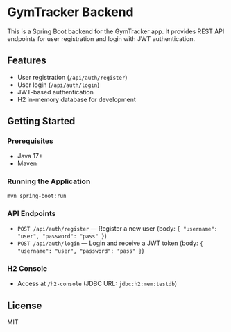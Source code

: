 # GymTracker Backend

This is a Spring Boot backend for the GymTracker app. It provides REST API endpoints for user registration and login with JWT authentication.

## Features
- User registration (`/api/auth/register`)
- User login (`/api/auth/login`)
- JWT-based authentication
- H2 in-memory database for development

## Getting Started

### Prerequisites
- Java 17+
- Maven

### Running the Application

```
mvn spring-boot:run
```

### API Endpoints
- `POST /api/auth/register` — Register a new user (body: `{ "username": "user", "password": "pass" }`)
- `POST /api/auth/login` — Login and receive a JWT token (body: `{ "username": "user", "password": "pass" }`)

### H2 Console
- Access at `/h2-console` (JDBC URL: `jdbc:h2:mem:testdb`)

## License
MIT

